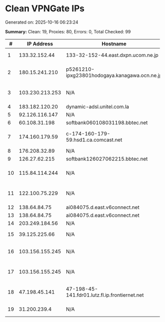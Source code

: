 # Clean VPNGate IPs
Generated on: 2025-10-16 06:23:24

**Summary:** Clean: 19, Proxies: 80, Errors: 0, Total Checked: 99

| # | IP Address | Hostname | Type | Country | Provider |
|---|------------|----------|------|---------|----------|
| 1 | 133.32.152.44 | 133-32-152-44.east.dxpn.ucom.ne.jp | Business | JP | ARTERIA Networks Corporation |
| 2 | 180.15.241.210 | p5261210-ipxg23801hodogaya.kanagawa.ocn.ne.jp | Business | JP | NTT Communications Corporation |
| 3 | 103.230.213.253 | N/A | Business | CN | China Unicom Beijing Province Network |
| 4 | 183.182.120.20 | dynamic-adsl.unitel.com.la | Residential | LA | Star Telecom |
| 5 | 92.126.116.147 | N/A | Business | RU | PJSC Rostelecom |
| 6 | 60.108.31.198 | softbank060108031198.bbtec.net | Business | JP | SoftBank Corp. |
| 7 | 174.160.179.59 | c-174-160-179-59.hsd1.ca.comcast.net | Residential | US | Comcast Cable Communications, LLC |
| 8 | 176.208.32.89 | N/A | Business | RU | PJSC Rostelecom |
| 9 | 126.27.62.215 | softbank126027062215.bbtec.net | Business | JP | SoftBank Corp. |
| 10 | 115.84.114.244 | N/A | Residential | LA | Lao Telecommunication Public Company |
| 11 | 122.100.75.229 | N/A | Residential | TW | UNION BROADBAND NETWORK |
| 12 | 138.64.84.75 | ai084075.d.east.v6connect.net | Business | JP | Asahi Net |
| 13 | 138.64.84.75 | ai084075.d.east.v6connect.net | Business | JP | Asahi Net |
| 14 | 203.249.184.56 | N/A | Business | KR | Korea Telecom |
| 15 | 39.125.225.66 | N/A | Business | KR | SK Broadband Co Ltd |
| 16 | 103.156.155.245 | N/A | Business | MM | GREAT GOLDEN HORSE COMPANY LIMITED |
| 17 | 103.156.155.245 | N/A | Business | MM | GREAT GOLDEN HORSE COMPANY LIMITED |
| 18 | 47.198.45.141 | 47-198-45-141.fdr01.lutz.fl.ip.frontiernet.net | Residential | US | Frontier Communications of America, Inc. |
| 19 | 31.200.239.4 | N/A | Business | RU | Natalia Sergeevna Filicheva |

